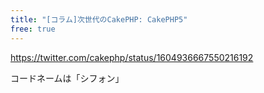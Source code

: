 ```yaml
---
title: "[コラム]次世代のCakePHP: CakePHP5"
free: true
---
```


https://twitter.com/cakephp/status/1604936667550216192

コードネームは「シフォン」
